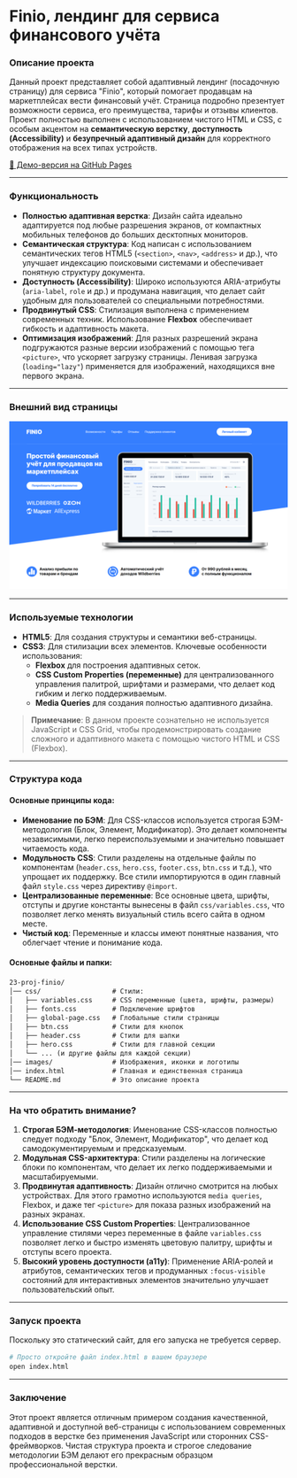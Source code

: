 # Finio, лендинг для сервиса финансового учёта

### Описание проекта

Данный проект представляет собой адаптивный лендинг (посадочную страницу) для сервиса "Finio", который помогает продавцам на маркетплейсах вести финансовый учёт. Страница подробно презентует возможности сервиса, его преимущества, тарифы и отзывы клиентов. Проект полностью выполнен с использованием чистого HTML и CSS, с особым акцентом на **семантическую верстку**, **доступность (Accessibility)** и **безупречный адаптивный дизайн** для корректного отображения на всех типах устройств.

[🔗 Демо-версия на GitHub Pages](https://matowdev.github.io/purple-school/full-stack-dev/2-html-css/23-proj-finio)

---

### Функциональность

- **Полностью адаптивная верстка**: Дизайн сайта идеально адаптируется под любые разрешения экранов, от компактных мобильных телефонов до больших десктопных мониторов.
- **Семантическая структура**: Код написан с использованием семантических тегов HTML5 (`<section>`, `<nav>`, `<address>` и др.), что улучшает индексацию поисковыми системами и обеспечивает понятную структуру документа.
- **Доступность (Accessibility)**: Широко используются ARIA-атрибуты (`aria-label`, `role` и др.) и продумана навигация, что делает сайт удобным для пользователей со специальными потребностями.
- **Продвинутый CSS**: Стилизация выполнена с применением современных техник. Использование **Flexbox** обеспечивает гибкость и адаптивность макета.
- **Оптимизация изображений**: Для разных разрешений экрана подгружаются разные версии изображений с помощью тега `<picture>`, что ускоряет загрузку страницы. Ленивая загрузка (`loading="lazy"`) применяется для изображений, находящихся вне первого экрана.

---

### Внешний вид страницы

![Finio page](https://github.com/matowdev/purple-school/blob/main/full-stack-dev/2-html-css/23-proj-finio/images/final-page-view.png?raw=true)

---

### Используемые технологии

- **HTML5**: Для создания структуры и семантики веб-страницы.
- **CSS3**: Для стилизации всех элементов. Ключевые особенности использования:
  - **Flexbox** для построения адаптивных сеток.
  - **CSS Custom Properties (переменные)** для централизованного управления палитрой, шрифтами и размерами, что делает код гибким и легко поддерживаемым.
  - **Media Queries** для создания полностью адаптивного дизайна.

> **Примечание**: В данном проекте сознательно не используется JavaScript и CSS Grid, чтобы продемонстрировать создание сложного и адаптивного макета с помощью чистого HTML и CSS (Flexbox).

---

### Структура кода

#### Основные принципы кода:

- **Именование по БЭМ**: Для CSS-классов используется строгая БЭМ-методология (Блок, Элемент, Модификатор). Это делает компоненты независимыми, легко переиспользуемыми и значительно повышает читаемость кода.
- **Модульность CSS**: Стили разделены на отдельные файлы по компонентам (`header.css`, `hero.css`, `footer.css`, `btn.css` и т.д.), что упрощает их поддержку. Все стили импортируются в один главный файл `style.css` через директиву `@import`.
- **Централизованные переменные**: Все основные цвета, шрифты, отступы и другие константы вынесены в файл `css/variables.css`, что позволяет легко менять визуальный стиль всего сайта в одном месте.
- **Чистый код**: Переменные и классы имеют понятные названия, что облегчает чтение и понимание кода.

#### Основные файлы и папки:

```
23-proj-finio/
│── css/                  # Стили:
│   ├── variables.css     # CSS переменные (цвета, шрифты, размеры)
│   ├── fonts.css         # Подключение шрифтов
│   ├── global-page.css   # Глобальные стили страницы
│   ├── btn.css           # Стили для кнопок
│   ├── header.css        # Стили для шапки
│   ├── hero.css          # Стили для главной секции
│   └── ... (и другие файлы для каждой секции)
│── images/               # Изображения, иконки и логотипы
│── index.html            # Главная и единственная страница
└── README.md             # Это описание проекта
```

---

### На что обратить внимание?

1.  **Строгая БЭМ-методология**: Именование CSS-классов полностью следует подходу "Блок, Элемент, Модификатор", что делает код самодокументируемым и предсказуемым.
2.  **Модульная CSS-архитектура**: Стили разделены на логические блоки по компонентам, что делает их легко поддерживаемыми и масштабируемыми.
3.  **Продвинутая адаптивность**: Дизайн отлично смотрится на любых устройствах. Для этого грамотно используются `media queries`, Flexbox, и даже тег `<picture>` для показа разных изображений на разных экранах.
4.  **Использование CSS Custom Properties**: Централизованное управление стилями через переменные в файле `variables.css` позволяет легко и быстро изменять цветовую палитру, шрифты и отступы всего проекта.
5.  **Высокий уровень доступности (a11y)**: Применение ARIA-ролей и атрибутов, семантических тегов и продуманных `:focus-visible` состояний для интерактивных элементов значительно улучшает пользовательский опыт.

---

### Запуск проекта

Поскольку это статический сайт, для его запуска не требуется сервер.

```sh
# Просто откройте файл index.html в вашем браузере
open index.html
```

---

### Заключение

Этот проект является отличным примером создания качественной, адаптивной и доступной веб-страницы с использованием современных подходов в верстке без применения JavaScript или сторонних CSS-фреймворков. Чистая структура проекта и строгое следование методологии БЭМ делают его прекрасным образцом профессиональной верстки.
